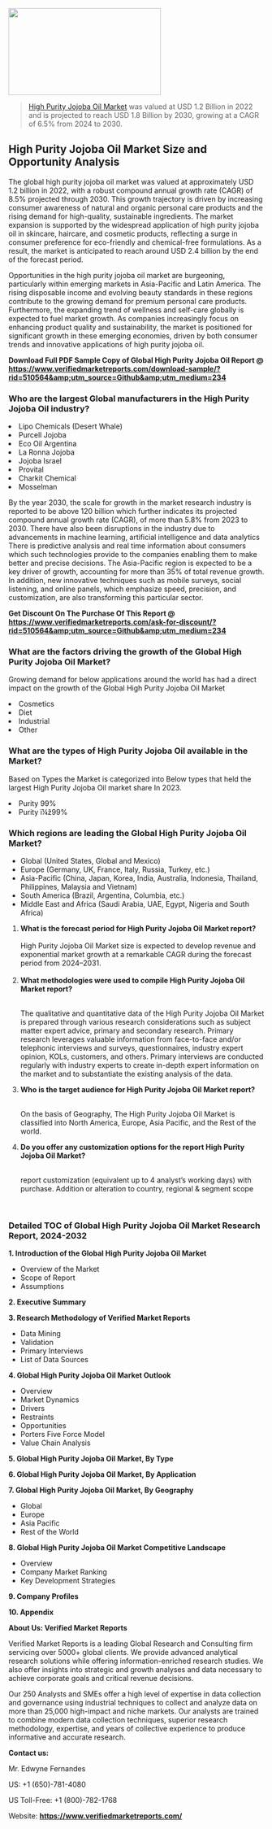 <img src="https://ffe5etoiles.com/wp-content/uploads/2024/12/MST1-300x171.png" alt="" width="300" height="171" class="alignnone size-medium wp-image-20088" /><blockquote><p><p><a href="https://www.verifiedmarketreports.com/download-sample/?rid=510564&utm_source=Github&utm_medium=234" target="_blank">High Purity Jojoba Oil Market</a> was valued at USD 1.2 Billion in 2022 and is projected to reach USD 1.8 Billion by 2030, growing at a CAGR of 6.5% from 2024 to 2030.</p></blockquote><p><h2>High Purity Jojoba Oil Market Size and Opportunity Analysis</h2><p>The global high purity jojoba oil market was valued at approximately USD 1.2 billion in 2022, with a robust compound annual growth rate (CAGR) of 8.5% projected through 2030. This growth trajectory is driven by increasing consumer awareness of natural and organic personal care products and the rising demand for high-quality, sustainable ingredients. The market expansion is supported by the widespread application of high purity jojoba oil in skincare, haircare, and cosmetic products, reflecting a surge in consumer preference for eco-friendly and chemical-free formulations. As a result, the market is anticipated to reach around USD 2.4 billion by the end of the forecast period.</p><p>Opportunities in the high purity jojoba oil market are burgeoning, particularly within emerging markets in Asia-Pacific and Latin America. The rising disposable income and evolving beauty standards in these regions contribute to the growing demand for premium personal care products. Furthermore, the expanding trend of wellness and self-care globally is expected to fuel market growth. As companies increasingly focus on enhancing product quality and sustainability, the market is positioned for significant growth in these emerging economies, driven by both consumer trends and innovative applications of high purity jojoba oil.</p></p><p class=""><strong>Download Full PDF Sample Copy of Global High Purity Jojoba Oil Report @ <a href="https://www.verifiedmarketreports.com/download-sample/?rid=510564&amp;utm_source=Github&amp;utm_medium=234" target="_blank">https://www.verifiedmarketreports.com/download-sample/?rid=510564&amp;utm_source=Github&amp;utm_medium=234</a></strong></p><h3 id="" class="">Who are the largest Global manufacturers in the High Purity Jojoba Oil industry?</h3><p><li>Lipo Chemicals (Desert Whale)</li><li> Purcell Jojoba</li><li> Eco Oil Argentina</li><li> La Ronna Jojoba</li><li> Jojoba Israel</li><li> Provital</li><li> Charkit Chemical</li><li> Mosselman</li></p><div class=""><div class="" dir="" data-message-author-role="" data-message-id="" data-message-model-slug=""><div class=""><div class=""><div class=""><div class="" dir="" data-message-author-role="" data-message-id="" data-message-model-slug=""><div class=""><div class=""><p>By the year 2030, the scale for growth in the market research industry is reported to be above 120 billion which further indicates its projected compound annual growth rate (CAGR), of more than 5.8% from 2023 to 2030. There have also been disruptions in the industry due to advancements in machine learning, artificial intelligence and data analytics There is predictive analysis and real time information about consumers which such technologies provide to the companies enabling them to make better and precise decisions. The Asia-Pacific region is expected to be a key driver of growth, accounting for more than 35% of total revenue growth. In addition, new innovative techniques such as mobile surveys, social listening, and online panels, which emphasize speed, precision, and customization, are also transforming this particular sector.</p><p><strong>Get Discount On The Purchase Of This Report @&nbsp; <a href="https://www.verifiedmarketreports.com/ask-for-discount/?rid=510564&amp;utm_source=Github&amp;utm_medium=234" target="_blank">https://www.verifiedmarketreports.com/ask-for-discount/?rid=510564&amp;utm_source=Github&amp;utm_medium=234</a></strong></p></div></div></div></div></div></div></div></div><h3 id="" class="">What are the factors driving the growth of the Global High Purity Jojoba Oil Market?</h3><p id="" class="">Growing demand for below applications around the world has had a direct impact on the growth of the Global High Purity Jojoba Oil Market</p><p id="" class=""><li>Cosmetics</li><li> Diet</li><li> Industrial</li><li> Other</li></p><h3 id="" class="">What are the types of High Purity Jojoba Oil available in the Market?</h3><p id="" class="">Based on Types the Market is categorized into Below types that held the largest High Purity Jojoba Oil market share In 2023.</p><p id="" class=""><li>Purity 99%</li><li> Purity ï¼ž99%</li></p><h3 id="" class="">Which regions are leading the Global High Purity Jojoba Oil Market?</h3><ul><li>Global (United States, Global and Mexico)</li><li>Europe (Germany, UK, France, Italy, Russia, Turkey, etc.)</li><li>Asia-Pacific (China, Japan, Korea, India, Australia, Indonesia, Thailand, Philippines, Malaysia and Vietnam)</li><li>South America (Brazil, Argentina, Columbia, etc.)</li><li>Middle East and Africa (Saudi Arabia, UAE, Egypt, Nigeria and South Africa)</li></ul><p><ol><li><strong>What is the forecast period for High Purity Jojoba Oil Market report?<br /></strong><br /><span data-sheets-root="1" data-sheets-value="{&quot;1&quot;:2,&quot;2&quot;:&quot;XXXX size is expected to develop revenue and exponential market growth at a remarkable CAGR during the forecast period from 2024&ndash;2030.&quot;}" data-sheets-userformat="{&quot;2&quot;:12674,&quot;4&quot;:{&quot;1&quot;:2,&quot;2&quot;:16776960},&quot;10&quot;:2,&quot;11&quot;:0,&quot;15&quot;:&quot;Arial&quot;,&quot;16&quot;:12}">High Purity Jojoba Oil Market size is expected to develop revenue and exponential market growth at a remarkable CAGR during the forecast period from 2024&ndash;2031.</span><br /><br /></li><li><strong>What methodologies were used to compile High Purity Jojoba Oil Market report?<br /><br /></strong><p>The qualitative and quantitative data of the&nbsp;High Purity Jojoba Oil Market is prepared through various research considerations such as subject matter expert advice, primary and secondary research. Primary research leverages valuable information from face-to-face and/or telephonic interviews and surveys, questionnaires, industry expert opinion, KOLs, customers, and others. Primary interviews are conducted regularly with industry experts to create in-depth expert information on the market and to substantiate the existing analysis of the data.&nbsp;</p></li><li><strong>Who is the target audience for High Purity Jojoba Oil Market report?<br /><br /></strong><p>On the basis of Geography, The&nbsp;High Purity Jojoba Oil Market is classified into North America, Europe, Asia Pacific, and the Rest of the world.</p></li><li><strong>Do you offer any customization options for the report High Purity Jojoba Oil Market?<br /><br /></strong><p>report customization (equivalent up to 4 analyst&rsquo;s working days) with purchase. Addition or alteration to country, regional &amp; segment scope</p><p>&nbsp;</p></li></ol></p><h3 id="" class="">Detailed TOC of Global High Purity Jojoba Oil Market Research Report, 2024-2032</h3><p id="" class=""><strong>1. Introduction of the Global High Purity Jojoba Oil Market</strong></p><ul><li>Overview of the Market</li><li>Scope of Report</li><li>Assumptions</li></ul><p id="" class=""><strong>2. Executive Summary</strong></p><p id="" class=""><strong>3. Research Methodology of&nbsp;Verified Market Reports</strong></p><ul><li>Data Mining</li><li>Validation</li><li>Primary Interviews</li><li>List of Data Sources</li></ul><p id="" class=""><strong>4. Global High Purity Jojoba Oil Market Outlook</strong></p><ul><li>Overview</li><li>Market Dynamics</li><li>Drivers</li><li>Restraints</li><li>Opportunities</li><li>Porters Five Force Model</li><li>Value Chain Analysis</li></ul><p id="" class=""><strong>5. Global High Purity Jojoba Oil Market, By&nbsp;Type</strong></p><p id="" class=""><strong>6. Global High Purity Jojoba Oil Market, By Application</strong></p><p id="" class=""><strong>7. Global High Purity Jojoba Oil Market, By Geography</strong></p><ul><li>Global</li><li>Europe</li><li>Asia Pacific</li><li>Rest of the World</li></ul><p id="" class=""><strong>8. Global High Purity Jojoba Oil Market Competitive Landscape</strong></p><ul><li>Overview</li><li>Company Market Ranking</li><li>Key Development Strategies</li></ul><p id="" class=""><strong>9. Company Profiles</strong></p><p id="" class=""><strong>10. Appendix</strong></p><p id="" class=""><strong>About Us: Verified Market Reports</strong></p><p id="" class="">Verified Market Reports is a leading Global Research and Consulting firm servicing over 5000+ global clients. We provide advanced analytical research solutions while offering information-enriched research studies. We also offer insights into strategic and growth analyses and data necessary to achieve corporate goals and critical revenue decisions.</p><p id="" class="">Our 250 Analysts and SMEs offer a high level of expertise in data collection and governance using industrial techniques to collect and analyze data on more than 25,000 high-impact and niche markets. Our analysts are trained to combine modern data collection techniques, superior research methodology, expertise, and years of collective experience to produce informative and accurate research.</p><p id="" class=""><strong>Contact us:</strong></p><p id="" class="">Mr. Edwyne Fernandes</p><p id="" class="">US: +1 (650)-781-4080</p><p id="" class="">US Toll-Free: +1 (800)-782-1768</p><p id="" class="">Website: <a target="" data-test-app-aware-link=""><strong>https://www.verifiedmarketreports.com/</strong></a></p>

